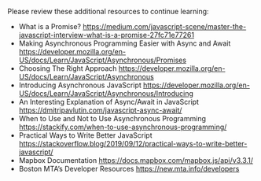 Please review these additional resources to continue learning:


* What is a Promise?
https://medium.com/javascript-scene/master-the-javascript-interview-what-is-a-promise-27fc71e77261
* Making Asynchronous Programming Easier with Async and Await
https://developer.mozilla.org/en-US/docs/Learn/JavaScript/Asynchronous/Promises
* Choosing The Right Approach
https://developer.mozilla.org/en-US/docs/Learn/JavaScript/Asynchronous
* Introducing Asynchronous JavaScript
https://developer.mozilla.org/en-US/docs/Learn/JavaScript/Asynchronous/Introducing
* An Interesting Explanation of Async/Await in JavaScript
https://dmitripavlutin.com/javascript-async-await/
* When to Use and Not to Use Asynchronous Programming
https://stackify.com/when-to-use-asynchronous-programming/
* Practical Ways to Write Better JavaScript
https://stackoverflow.blog/2019/09/12/practical-ways-to-write-better-javascript/
* Mapbox Documentation
https://docs.mapbox.com/mapbox.js/api/v3.3.1/
* Boston MTA’s Developer Resources
https://new.mta.info/developers
